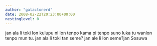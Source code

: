 ```yaml
---
author: "galactonerd"
date: 2008-02-22T20:23:00+00:00
nestinglevel: 0
---
```

jan ala li toki lon kulupu ni lon tenpo kama pi tenpo suno luka tu wanlon tenpo mun tu. jan ala li toki tan seme? jan ale li lon seme?jan Sosuwa